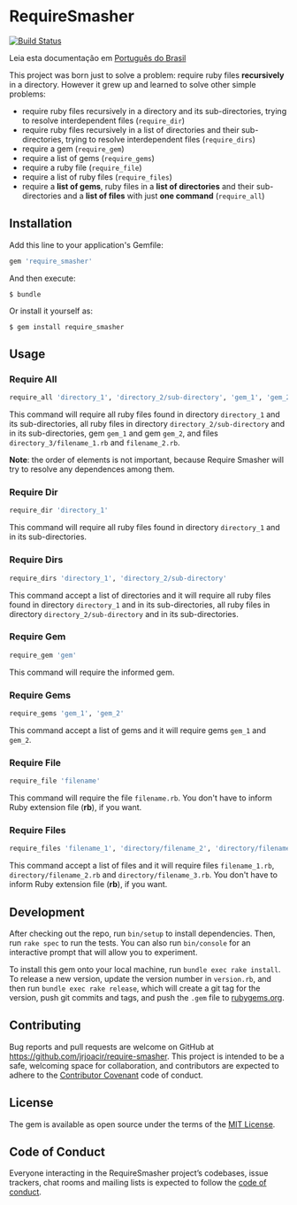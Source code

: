 # RequireSmasher
[![Build Status](https://travis-ci.com/jrjoacir/require-smasher.svg?branch=master)](https://travis-ci.com/jrjoacir/require-smasher)

Leia esta documentação em [Português do Brasil](README.pt-BR.md)

This project was born just to solve a problem: require ruby files **recursively** in a directory. However it grew up and learned to solve other simple problems:

- require ruby files recursively in a directory and its sub-directories, trying to resolve interdependent files (`require_dir`)
- require ruby files recursively in a list of directories and their sub-directories, trying to resolve interdependent files (`require_dirs`)
- require a gem (`require_gem`)
- require a list of gems (`require_gems`)
- require a ruby file (`require_file`)
- require a list of ruby files (`require_files`)
- require a **list of gems**, ruby files in a **list of directories** and their sub-directories and a **list of files** with just **one command** (`require_all`)

## Installation

Add this line to your application's Gemfile:

```ruby
gem 'require_smasher'
```

And then execute:

    $ bundle

Or install it yourself as:

    $ gem install require_smasher

## Usage

### Require All

```ruby
require_all 'directory_1', 'directory_2/sub-directory', 'gem_1', 'gem_2', 'directory_3/filename_1', 'filename_2'
```
This command will require all ruby files found in directory `directory_1` and its sub-directories, all ruby files in directory `directory_2/sub-directory` and in its sub-directories, gem `gem_1` and gem `gem_2`, and files `directory_3/filename_1.rb` and `filename_2.rb`.

**Note**: the order of elements is not important, because Require Smasher will try to resolve any dependences among them.

### Require Dir

```ruby
require_dir 'directory_1'
```
This command will require all ruby files found in directory `directory_1` and in its sub-directories.

### Require Dirs

```ruby
require_dirs 'directory_1', 'directory_2/sub-directory'
```
This command accept a list of directories and it will require all ruby files found in directory `directory_1` and in its sub-directories, all ruby files in directory `directory_2/sub-directory` and in its sub-directories.

### Require Gem

```ruby
require_gem 'gem'
```
This command will require the informed gem.

### Require Gems

```ruby
require_gems 'gem_1', 'gem_2'
```
This command accept a list of gems and it will require gems `gem_1` and `gem_2`.

### Require File

```ruby
require_file 'filename'
```
This command will require the file `filename.rb`. You don't have to inform Ruby extension file (**rb**), if you want.

### Require Files

```ruby
require_files 'filename_1', 'directory/filename_2', 'directory/filename_3.rb'
```
This command accept a list of files and it will require files `filename_1.rb`, `directory/filename_2.rb` and `directory/filename_3.rb`. You don't have to inform Ruby extension file (**rb**), if you want.

## Development

After checking out the repo, run `bin/setup` to install dependencies. Then, run `rake spec` to run the tests. You can also run `bin/console` for an interactive prompt that will allow you to experiment.

To install this gem onto your local machine, run `bundle exec rake install`. To release a new version, update the version number in `version.rb`, and then run `bundle exec rake release`, which will create a git tag for the version, push git commits and tags, and push the `.gem` file to [rubygems.org](https://rubygems.org).

## Contributing

Bug reports and pull requests are welcome on GitHub at https://github.com/jrjoacir/require-smasher. This project is intended to be a safe, welcoming space for collaboration, and contributors are expected to adhere to the [Contributor Covenant](http://contributor-covenant.org) code of conduct.

## License

The gem is available as open source under the terms of the [MIT License](http://opensource.org/licenses/MIT).

## Code of Conduct

Everyone interacting in the RequireSmasher project’s codebases, issue trackers, chat rooms and mailing lists is expected to follow the [code of conduct](https://github.com/[USERNAME]/require_smasher/blob/master/CODE_OF_CONDUCT.md).
